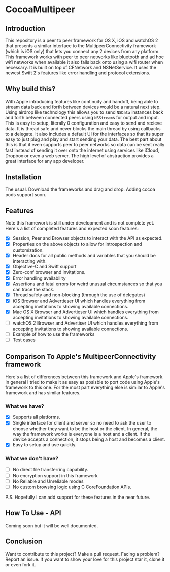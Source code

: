 # CocoaMultipeer

## Introduction
This repository is a peer to peer framework for OS X, iOS and watchOS 2 that presents a similar interface to the MultipeerConnectivity framework (which is iOS only) that lets you connect any 2 devices from any platform. This framework works with peer to peer networks like bluetooth and ad hoc wifi networks when available it also falls back onto using a wifi router when necessary. It is built on top of CFNetwork and NSNetService. It uses the newest Swift 2's features like error handling and protocol extensions.

## Why build this?
With Apple introducing features like continuity and handoff, being able to stream data back and forth between devices would be a natural next step. Using airdrop like technology this allows you to send `NSData` instances back and forth between connected peers using `NSStream`s for output and input. This is easy to setup, literally 0 configuration and easy to send and recieve data. It is thread safe and never blocks the main thread by using callbacks to a delegate. It also includes a default UI for the interfaces so that its super easy to just plug and play and start sending your data. The best part about this is that it even supports peer to peer networks so data can be sent really fast instead of sending it over onto the internet using services like iCloud, Dropbox or even a web server. The high level of abstraction provides a great interface for any app developer.

## Installation
The usual. Download the frameworks and drag and drop. Adding cocoa pods support soon.

## Features

Note this framework is still under development and is not complete yet. Here's a list of completed features and expected soon features:

- [x] Session, Peer and Browser objects to interact with the API as expected.
- [x] Properties on the above objects to allow for introspection and customization.
- [x] Header docs for all public methods and variables that you should be interacting with.
- [x] Objective-C and Swift support
- [x] Zero-conf browser and invitations.
- [x] Error handling availability
- [x] Assertions and fatal errors for weird unusual circumstances so that you can trace the stack.
- [x] Thread safety and non-blocking (through the use of delegates)
- [x] iOS Browser and Advertieser UI which handles everything from accepting invitations to showing available connections.
- [x] Mac OS X Browser and Advertieser UI which handles everything from accepting invitations to showing available connections.
- [ ] watchOS 2 Browser and Advertiser UI which handles everything from accepting invitations to showing available connections.
- [ ] Example of how to use the frameworks
- [ ] Test cases

## Comparison To Apple's MultipeerConnectivity framework

Here's a list of differences between this framework and Apple's framework. In general I tried to make it as easy as posisble to port code using Apple's framework to this one. For the most part everything else is similar to Apple's framework and has similar features.

### What we have?

- [x] Supports all platforms.
- [x] Single interface for client and server so no need to ask the user to choose whether they want to be the host or the client. In general, the way the framework works is everyone is a host and a client. If the device accepts a connection, it stops being a host and becomes a client.
- [x] Easy to setup and use quickly.

### What we don't have? 
- [ ] No direct file transferring capability.
- [ ] No encryption support in this framework
- [ ] No Reliable and Unreliable modes
- [ ] No custom browsing logic using C CoreFoundation APIs.

P.S. Hopefully I can add support for these features in the near future.

## How To Use - API

Coming soon but it will be well documented.

## Conclusion

Want to contribute to this project? Make a pull request. Facing a problem? Report an issue. 
If you want to show your love for this project star it, clone it or even fork it.
